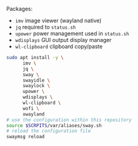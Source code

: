 
Packages:

* `imv` image viewer (wayland native)
* `jq` required to `status.sh`
* `upower` power management used in `status.sh`
* `wdisplays` GUI output display manager
* `wl-clipboard` clipboard copy/paste

```bash
sudo apt install -y \
      imv \
      jq \
      sway \
      swayidle \
      swaylock \
      upower \
      wdisplays \
      wl-clipboard \
      wofi \
      xwayland
# use the configuration within this repository
source $SCRPITS/var/aliases/sway.sh
# reload the configuration file
swaymsg reload
 ```
